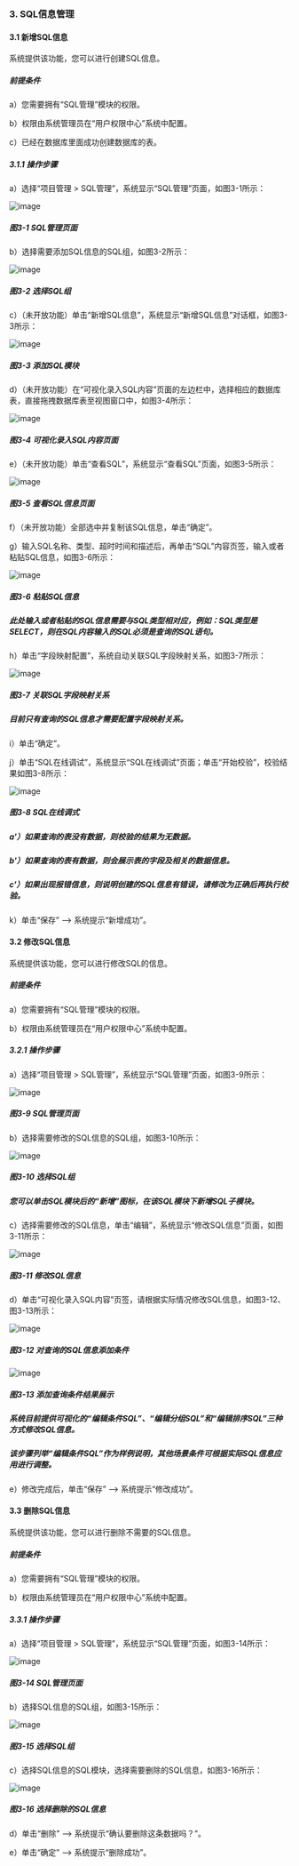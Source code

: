 ### 3. SQL信息管理

#### 3.1 新增SQL信息

系统提供该功能，您可以进行创建SQL信息。

##### 前提条件

a）您需要拥有“SQL管理”模块的权限。

b）权限由系统管理员在“用户权限中心”系统中配置。

c）已经在数据库里面成功创建数据库的表。

##### 3.1.1 操作步骤

a）选择“项目管理 > SQL管理”，系统显示“SQL管理”页面，如图3-1所示：

![image](https://user-images.githubusercontent.com/79617492/170645240-520d7d9f-b25e-42a2-9fc7-266194128873.png)

##### 图3-1 SQL管理页面

b）选择需要添加SQL信息的SQL组，如图3-2所示：

![image](https://user-images.githubusercontent.com/79617492/170645282-2e3deca2-7d67-46d9-a701-ae0b20949909.png)

##### 图3-2 选择SQL组

c）（未开放功能）单击“新增SQL信息”，系统显示“新增SQL信息”对话框，如图3-3所示：

![image](https://user-images.githubusercontent.com/79617492/170645299-eefe7455-9ef9-4a58-bff5-31f54699f38b.png)

##### 图3-3 添加SQL模块

d）（未开放功能）在“可视化录入SQL内容”页面的左边栏中，选择相应的数据库表，直接拖拽数据库表至视图窗口中，如图3-4所示：

![image](https://user-images.githubusercontent.com/79617492/170645330-bc32679e-c844-4193-87a5-06ae9533616a.png)

##### 图3-4 可视化录入SQL内容页面

e）（未开放功能）单击“查看SQL”，系统显示“查看SQL”页面，如图3-5所示：

![image](https://user-images.githubusercontent.com/79617492/170645345-bb97f684-0fff-4816-a4f7-c72b29aac5fe.png)

##### 图3-5 查看SQL信息页面

f）（未开放功能）全部选中并复制该SQL信息，单击“确定”。

g）输入SQL名称、类型、超时时间和描述后，再单击“SQL”内容页签，输入或者粘贴SQL信息，如图3-6所示：

![image](https://user-images.githubusercontent.com/79617492/170645354-85387634-d06c-443f-8c6d-e8b4af42834f.png)

##### 图3-6 粘贴SQL信息

##### 此处输入或者粘贴的SQL信息需要与SQL类型相对应，例如：SQL类型是SELECT，则在SQL内容输入的SQL必须是查询的SQL语句。

h）单击“字段映射配置”，系统自动关联SQL字段映射关系，如图3-7所示：

![image](https://user-images.githubusercontent.com/79617492/170645368-9be6078b-019e-4df3-a143-f3e181d81338.png)

##### 图3-7 关联SQL字段映射关系

##### 目前只有查询的SQL信息才需要配置字段映射关系。

i）单击“确定”。

j）单击“SQL在线调试”，系统显示“SQL在线调试”页面；单击“开始校验”，校验结果如图3-8所示：

![image](https://user-images.githubusercontent.com/79617492/170645535-32979946-9187-45b4-9225-9f129f8b5c8e.png)

##### 图3-8 SQL在线调式

##### a'）如果查询的表没有数据，则校验的结果为无数据。

##### b'）如果查询的表有数据，则会展示表的字段及相关的数据信息。

##### c'）如果出现报错信息，则说明创建的SQL信息有错误，请修改为正确后再执行校验。

k）单击“保存” --> 系统提示“新增成功”。

#### 3.2 修改SQL信息

系统提供该功能，您可以进行修改SQL的信息。

##### 前提条件

a）您需要拥有“SQL管理”模块的权限。

b）权限由系统管理员在“用户权限中心”系统中配置。

##### 3.2.1 操作步骤

a）选择“项目管理 > SQL管理”，系统显示“SQL管理”页面，如图3-9所示：

![image](https://user-images.githubusercontent.com/79617492/170645572-102be742-730b-4454-9ae9-3db3f083a512.png)

##### 图3-9 SQL管理页面

b）选择需要修改的SQL信息的SQL组，如图3-10所示：

![image](https://user-images.githubusercontent.com/79617492/170645587-dae5455c-7c30-4b19-9094-fd7586752a91.png)

##### 图3-10 选择SQL组

##### 您可以单击SQL模块后的“新增”图标，在该SQL模块下新增SQL子模块。

c）选择需要修改的SQL信息，单击“编辑”，系统显示“修改SQL信息”页面，如图3-11所示：

![image](https://user-images.githubusercontent.com/79617492/170645614-8cc1407d-6dc4-468b-9217-908e40ec51cb.png)

##### 图3-11 修改SQL信息

d）单击“可视化录入SQL内容”页签，请根据实际情况修改SQL信息，如图3-12、图3-13所示：

![image](https://user-images.githubusercontent.com/79617492/170645627-045cfb26-5bc4-4e8c-9541-af142a70cc57.png)

##### 图3-12 对查询的SQL信息添加条件

![image](https://user-images.githubusercontent.com/79617492/170645640-be6a4937-8ac1-4bb3-8517-3348c3dd9fc5.png)

##### 图3-13 添加查询条件结果展示

##### 系统目前提供可视化的“编辑条件SQL”、“编辑分组SQL”和“编辑排序SQL”三种方式修改SQL信息。

##### 该步骤列举“编辑条件SQL”作为样例说明，其他场景条件可根据实际SQL信息应用进行调整。

e）修改完成后，单击“保存” --> 系统提示“修改成功”。

#### 3.3 删除SQL信息

系统提供该功能，您可以进行删除不需要的SQL信息。

##### 前提条件

a）您需要拥有“SQL管理”模块的权限。

b）权限由系统管理员在“用户权限中心”系统中配置。

##### 3.3.1 操作步骤

a）选择“项目管理 > SQL管理”，系统显示“SQL管理”页面，如图3-14所示：

![image](https://user-images.githubusercontent.com/79617492/170645656-f9948552-1ec3-429a-8fad-bf2fa344f19e.png)

##### 图3-14 SQL管理页面

b）选择SQL信息的SQL组，如图3-15所示：

![image](https://user-images.githubusercontent.com/79617492/170645669-351c9d17-81bd-4000-b6de-7b3d682e67c4.png)

##### 图3-15 选择SQL组

c）选择SQL信息的SQL模块，选择需要删除的SQL信息，如图3-16所示：

![image](https://user-images.githubusercontent.com/79617492/170645685-8be44a89-0205-4c87-9d9e-93e14d357a33.png)

##### 图3-16 选择删除的SQL信息

d）单击“删除” --> 系统提示“确认要删除这条数据吗？”。

e）单击“确定” --> 系统提示“删除成功”。
